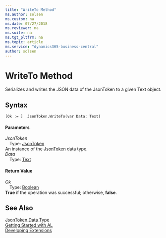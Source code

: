 ```yaml
---
title: "WriteTo Method"
ms.author: solsen
ms.custom: na
ms.date: 07/27/2018
ms.reviewer: na
ms.suite: na
ms.tgt_pltfrm: na
ms.topic: article
ms.service: "dynamics365-business-central"
author: solsen
---
```

[//]: # (START>DO_NOT_EDIT)
[//]: # (IMPORTANT:Do not edit any of the content between here and the END>DO_NOT_EDIT.)
[//]: # (Any modifications should be made in the .resx files in the ModernDev repo.)
# WriteTo Method
Serializes and writes the JSON data of the JsonToken to a given Text object.

## Syntax
```
[Ok := ]  JsonToken.WriteTo(var Data: Text)
```
#### Parameters
*JsonToken*  
&emsp;Type: [JsonToken](jsontoken-data-type.md)  
An instance of the [JsonToken](jsontoken-data-type.md) data type.  
*Data*  
&emsp;Type: [Text](text-data-type.md)  



#### Return Value
*Ok*  
&emsp;Type: [Boolean](boolean-data-type.md)  
**True** if the operation was successful; otherwise, **false**.  
  


[//]: # (IMPORTANT: END>DO_NOT_EDIT)
## See Also
[JsonToken Data Type](jsontoken-data-type.md)  
[Getting Started with AL](../devenv-get-started.md)  
[Developing Extensions](../devenv-dev-overview.md)